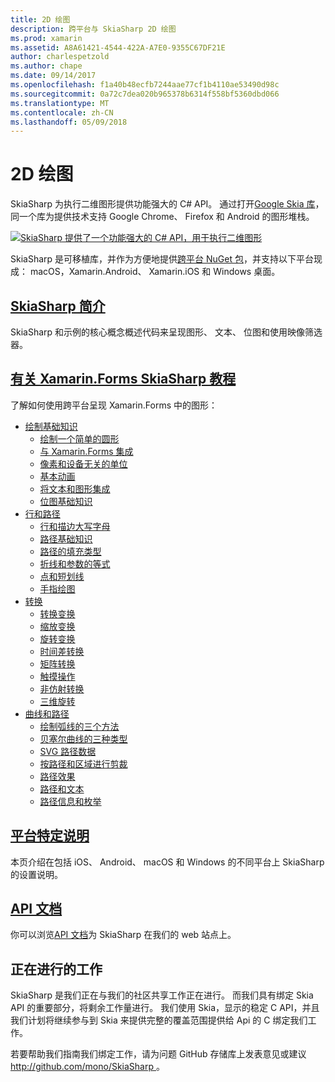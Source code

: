 ```yaml
---
title: 2D 绘图
description: 跨平台与 SkiaSharp 2D 绘图
ms.prod: xamarin
ms.assetid: A8A61421-4544-422A-A7E0-9355C67DF21E
author: charlespetzold
ms.author: chape
ms.date: 09/14/2017
ms.openlocfilehash: f1a40b48ecfb7244aae77cf1b4110ae53490d98c
ms.sourcegitcommit: 0a72c7dea020b965378b6314f558bf5360dbd066
ms.translationtype: MT
ms.contentlocale: zh-CN
ms.lasthandoff: 05/09/2018
---
```

# <a name="2d-drawing"></a>2D 绘图

SkiaSharp 为执行二维图形提供功能强大的 C# API。 通过打开[Google Skia 库](http://skia.org)，同一个库为提供技术支持 Google Chrome、 Firefox 和 Android 的图形堆栈。

[![](images/ide-sml.png "SkiaSharp 提供了一个功能强大的 C# API，用于执行二维图形")](images/ide.png#lightbox)

SkiaSharp 是可移植库，并作为方便地提供[跨平台 NuGet 包](https://www.nuget.org/packages/SkiaSharp)，并支持以下平台现成： macOS，Xamarin.Android、 Xamarin.iOS 和 Windows 桌面。

## <a name="introduction-to-skiasharpgraphics-gamesskiasharpintroductionmd"></a>[SkiaSharp 简介](~/graphics-games/skiasharp/introduction.md)

SkiaSharp 和示例的核心概念概述代码来呈现图形、 文本、 位图和使用映像筛选器。

## <a name="skiasharp-tutorials-for-xamarinformsxamarin-formsuser-interfacegraphicsskiasharpindexmd"></a>[有关 Xamarin.Forms SkiaSharp 教程](~/xamarin-forms/user-interface/graphics/skiasharp/index.md)

了解如何使用跨平台呈现 Xamarin.Forms 中的图形：

- [绘制基础知识](~/xamarin-forms/user-interface/graphics/skiasharp/basics/index.md)
  * [绘制一个简单的圆形](~/xamarin-forms/user-interface/graphics/skiasharp/basics/circle.md)
  * [与 Xamarin.Forms 集成](~/xamarin-forms/user-interface/graphics/skiasharp/basics/integration.md)
  * [像素和设备无关的单位](~/xamarin-forms/user-interface/graphics/skiasharp/basics/pixels.md)
  * [基本动画](~/xamarin-forms/user-interface/graphics/skiasharp/basics/animation.md)
  * [将文本和图形集成](~/xamarin-forms/user-interface/graphics/skiasharp/basics/text.md)
  * [位图基础知识](~/xamarin-forms/user-interface/graphics/skiasharp/basics/bitmaps.md)
- [行和路径](~/xamarin-forms/user-interface/graphics/skiasharp/paths/index.md)
  * [行和描边大写字母](~/xamarin-forms/user-interface/graphics/skiasharp/paths/lines.md)
  * [路径基础知识](~/xamarin-forms/user-interface/graphics/skiasharp/paths/paths.md)
  * [路径的填充类型](~/xamarin-forms/user-interface/graphics/skiasharp/paths/fill-types.md)
  * [折线和参数的等式](~/xamarin-forms/user-interface/graphics/skiasharp/paths/polylines.md)
  * [点和短划线](~/xamarin-forms/user-interface/graphics/skiasharp/paths/dots.md)
  * [手指绘图](~/xamarin-forms/user-interface/graphics/skiasharp/paths/finger-paint.md)
- [转换](~/xamarin-forms/user-interface/graphics/skiasharp/transforms/index.md)
  * [转换变换](~/xamarin-forms/user-interface/graphics/skiasharp/transforms/translate.md)
  * [缩放变换](~/xamarin-forms/user-interface/graphics/skiasharp/transforms/scale.md)
  * [旋转变换](~/xamarin-forms/user-interface/graphics/skiasharp/transforms/rotate.md)
  * [时间差转换](~/xamarin-forms/user-interface/graphics/skiasharp/transforms/skew.md)
  * [矩阵转换](~/xamarin-forms/user-interface/graphics/skiasharp/transforms/matrix.md)
  * [触摸操作](~/xamarin-forms/user-interface/graphics/skiasharp/transforms/touch.md)
  * [非仿射转换](~/xamarin-forms/user-interface/graphics/skiasharp/transforms/non-affine.md)
  * [三维旋转](~/xamarin-forms/user-interface/graphics/skiasharp/transforms/3d-rotation.md)
- [曲线和路径](~/xamarin-forms/user-interface/graphics/skiasharp/curves/index.md)
  * [绘制弧线的三个方法](~/xamarin-forms/user-interface/graphics/skiasharp/curves/arcs.md)
  * [贝塞尔曲线的三种类型](~/xamarin-forms/user-interface/graphics/skiasharp/curves/beziers.md)
  * [SVG 路径数据](~/xamarin-forms/user-interface/graphics/skiasharp/curves/path-data.md)
  * [按路径和区域进行剪裁](~/xamarin-forms/user-interface/graphics/skiasharp/curves/clipping.md)
  * [路径效果](~/xamarin-forms/user-interface/graphics/skiasharp/curves/effects.md)
  * [路径和文本](~/xamarin-forms/user-interface/graphics/skiasharp/curves/text-paths.md)
  * [路径信息和枚举](~/xamarin-forms/user-interface/graphics/skiasharp/curves/information.md)

## <a name="platform-specific-notesgraphics-gamesskiasharpplatformmd"></a>[平台特定说明](~/graphics-games/skiasharp/platform.md)

本页介绍在包括 iOS、 Android、 macOS 和 Windows 的不同平台上 SkiaSharp 的设置说明。

## <a name="api-documentationhttpsdeveloperxamarincomapinamespaceskiasharp"></a>[API 文档](https://developer.xamarin.com/api/namespace/SkiaSharp/)

你可以浏览[API 文档](https://developer.xamarin.com/api/namespace/SkiaSharp/)为 SkiaSharp 在我们的 web 站点上。

## <a name="work-in-progress"></a>正在进行的工作

SkiaSharp 是我们正在与我们的社区共享工作正在进行。 而我们具有绑定 Skia API 的重要部分，将剩余工作量进行。 我们使用 Skia，显示的稳定 C API，并且我们计划将继续参与到 Skia 来提供完整的覆盖范围提供给 Api 的 C 绑定我们工作。

若要帮助我们指南我们绑定工作，请为问题 GitHub 存储库上发表意见或建议[ http://github.com/mono/SkiaSharp ](http://github.com/mono/SkiaSharp)。
